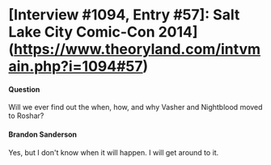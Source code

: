 # [Interview #1094, Entry #57]: Salt Lake City Comic-Con 2014](https://www.theoryland.com/intvmain.php?i=1094#57)

#### Question

Will we ever find out the when, how, and why Vasher and Nightblood moved to Roshar?

#### Brandon Sanderson

Yes, but I don't know when it will happen. I will get around to it.

